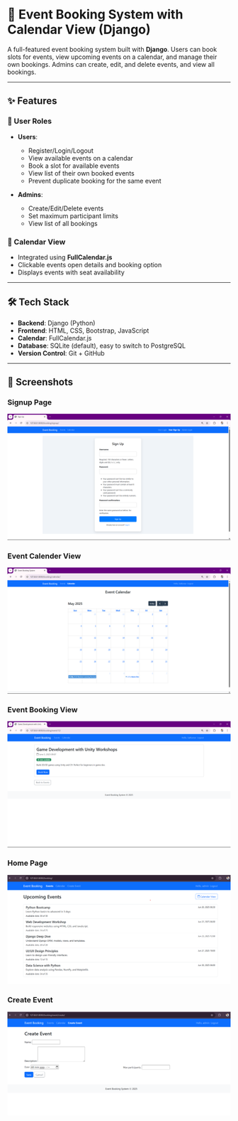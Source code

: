 # 📅 Event Booking System with Calendar View (Django)

A full-featured event booking system built with **Django**. Users can book slots for events, view upcoming events on a calendar, and manage their own bookings. Admins can create, edit, and delete events, and view all bookings.

---

## ✨ Features

### 👥 User Roles

- **Users**:
  - Register/Login/Logout
  - View available events on a calendar
  - Book a slot for available events
  - View list of their own booked events
  - Prevent duplicate booking for the same event

- **Admins**:
  - Create/Edit/Delete events
  - Set maximum participant limits
  - View list of all bookings

### 📆 Calendar View

- Integrated using **FullCalendar.js**
- Clickable events open details and booking option
- Displays events with seat availability

---

## 🛠 Tech Stack

- **Backend**: Django (Python)
- **Frontend**: HTML, CSS, Bootstrap, JavaScript
- **Calendar**: FullCalendar.js
- **Database**: SQLite (default), easy to switch to PostgreSQL
- **Version Control**: Git + GitHub

---
## 📸 Screenshots

### Signup Page 
![Signup Page](screenshots/signup.png)

### Event Calender View
![Event Calender](screenshots/even_calender.png)

### Event Booking View
![Event Booking](screenshots/event_book.png)

###  Home Page
![Home Page](screenshots/home.png)

### Create Event
![Comment](screenshots/create.png)


